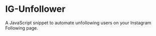 # IG-Unfollower
A JavaScript snippet to automate unfollowing users on your Instagram Following page.
